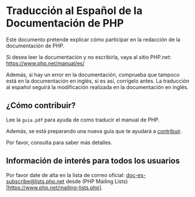 # Traducción al Español de la Documentación de PHP

Este documento pretende explicar cómo participar en la redacción de la documentación de PHP.

Si desea leer la documentación y no escribirla, vaya al sitio PHP.net: https://www.php.net/manual/es/

Además, si hay un error en la documentación, comprueba que tampoco está en la documentación en inglés, si es así, corrígelo antes.
La traducción al español seguirá la modificación realizada en la documentación en inglés.

## ¿Cómo contribuir?

Lee la `guia.pdf` para ayuda de como traducir el manual de PHP.

Además, se está preparando una nueva guía que te ayudará a [contribuir](CONTRIBUTING.md).

Por favor, consulta para saber más detalles.

## Información de interés para todos los usuarios

Por favor date de alta en la lista de correo oficial: doc-es-subscribe@lists.php.net desde (PHP Mailing Lists)[https://www.php.net/mailing-lists.php].
